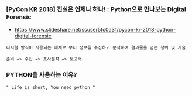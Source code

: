 ### [PyCon KR 2018] 진실은 언제나 하나! : Python으로 만나보는 Digital Forensic

- https://www.slideshare.net/ssuser5fc0a31/pycon-kr-2018-python-digital-forensic

```
디지털 방식이 사용되는 매체로 부터 정보를 수집하고 분석하여 결과물을 얻는 행위 및 기술

준비 => 수집 => 조사분석 => 보고서
```

### PYTHON을 사용하는 이유?

```
" Life is short, You need python "
```


